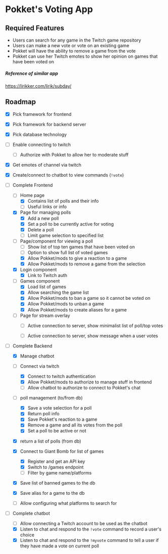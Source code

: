 # Pokket's Voting App

## Required Features
- Users can search for any game in the Twitch game repository
- Users can make a new vote or vote on an existing game
- Pokket will have the ability to remove a game from the vote
- Pokket can use her Twitch emotes to show her opinion on games that have been voted on


##### Reference of similar app
https://lirikker.com/lirik/subday/

## Roadmap
- [x] Pick framework for frontend
- [x] Pick framework for backend server
- [x] Pick database technology
- [ ] Enable connecting to twitch
  - [ ] Authorize with Pokket to allow her to moderate stuff
- [x] Get emotes of channel via twitch
- [x] Create/connect to chatbot to view commands (`!vote`)

- [ ] Complete Frontend
  - [ ] Home page
    - [x] Contains list of polls and their info
    - [ ] Useful links or info
  - [x] Page for managing polls
    - [x] Add a new poll
    - [x] Set a poll to be currently active for voting
    - [x] Delete a poll
    - [ ] Limit game selection to specified list
  - [ ] Page/component for viewing a poll
    - [ ] Show list of top ten games that have been voted on
    - [ ] Option to show full list of voted games
    - [x] Allow Pokket/mods to give a reaction to a game
    - [x] Allow Pokket/mods to remove a game from the selection
  - [x] Login component
    - [x] Link to Twitch auth
  - [ ] Games component
    - [x] Load list of games
    - [x] Allow searching the game list
    - [x] Allow Pokket/mods to ban a game so it cannot be voted on
    - [x] Allow Pokket/mods to unban a game
    - [x] Allow Pokket/mods to create aliases for a game
  - [ ] Page for stream overlay
    - [ ] Active connection to server, show minimalist list of poll/top votes
    - [ ] Active connection to server, show message when a user votes


- [ ] Complete Backend
  - [x] Manage chatbot
  - [ ] Connect via twitch
    - [x] Connect to twitch authentication
    - [x] Allow Pokket/mods to authorize to manage stuff in frontend
    - [ ] Allow chatbot to authorize to connect to Pokket's chat
  - [ ] poll management (to/from db)
    - [x] Save a vote selection for a poll
    - [x] Return poll info
    - [x] Save Pokket's reaction to a game
    - [x] Remove a game and all its votes from the poll
    - [x] Set a poll to be active or not
  - [x] return a list of polls (from db)
  - [x] Connect to Giant Bomb for list of games
    - [x] Register and get an API key
    - [x] Switch to /games endpoint
    - [ ] Filter by game name/platforms
  - [x] Save list of banned games to the db
  - [x] Save alias for a game to the db
  - [ ] Allow configuring what platforms to search for


- [ ] Complete chatbot
  - [ ] Allow connecting a Twitch account to be used as the chatbot
  - [x] Listen to chat and respond to the `!vote` command to record a user's choice
  - [x] Listen to chat and respond to the `!myvote` command to tell a user if they have made a vote on current poll
